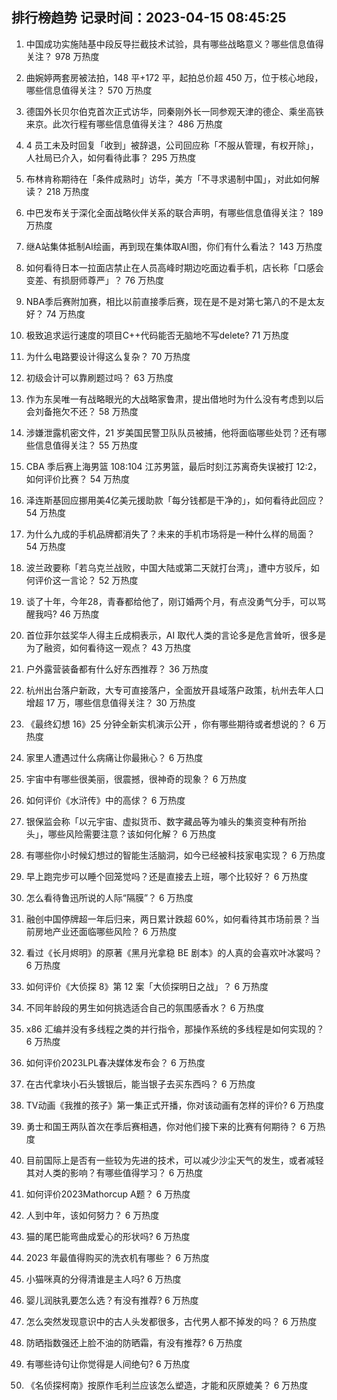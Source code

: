 
## 排行榜趋势 记录时间：2023-04-15 08:45:25
  
  1. 中国成功实施陆基中段反导拦截技术试验，具有哪些战略意义？哪些信息值得关注？ 978 万热度
    
  2. 曲婉婷两套房被法拍，148 平+172 平，起拍总价超 450 万，位于核心地段，哪些信息值得关注？ 570 万热度
    
  3. 德国外长贝尔伯克首次正式访华，同秦刚外长一同参观天津的德企、乘坐高铁来京。此次行程有哪些信息值得关注？ 486 万热度
    
  4. 4 员工未及时回复「收到」被辞退，公司回应称「不服从管理，有权开除」，人社局已介入，如何看待此事？ 295 万热度
    
  5. 布林肯称期待在「条件成熟时」访华，美方「不寻求遏制中国」，对此如何解读？ 218 万热度
    
  6. 中巴发布关于深化全面战略伙伴关系的联合声明，有哪些信息值得关注？ 189 万热度
    
  7. 继A站集体抵制AI绘画，再到现在集体取AI图，你们有什么看法？ 143 万热度
    
  8. 如何看待日本一拉面店禁止在人员高峰时期边吃面边看手机，店长称「口感会变差、有损厨师尊严」？ 76 万热度
    
  9. NBA季后赛附加赛，相比以前直接季后赛，现在是不是对第七第八的不是太友好？ 74 万热度
    
  10. 极致追求运行速度的项目C++代码能否无脑地不写delete? 71 万热度
    
  11. 为什么电路要设计得这么复杂？ 70 万热度
    
  12. 初级会计可以靠刷题过吗？ 63 万热度
    
  13. 作为东吴唯一有战略眼光的大战略家鲁肃，提出借地时为什么没有考虑到以后会刘备拖欠不还？ 58 万热度
    
  14. 涉嫌泄露机密文件，21 岁美国民警卫队队员被捕，他将面临哪些处罚？还有哪些信息值得关注？ 55 万热度
    
  15. CBA 季后赛上海男篮 108:104 江苏男篮，最后时刻江苏离奇失误被打 12:2，如何评价比赛？ 54 万热度
    
  16. 泽连斯基回应挪用美4亿美元援助款「每分钱都是干净的」，如何看待此回应？ 54 万热度
    
  17. 为什么九成的手机品牌都消失了？未来的手机市场将是一种什么样的局面？ 54 万热度
    
  18. 波兰政要称「若乌克兰战败，中国大陆或第二天就打台湾」，遭中方驳斥，如何评价这一言论？ 52 万热度
    
  19. 谈了十年，今年28，青春都给他了，刚订婚两个月，有点没勇气分手，可以骂醒我吗? 46 万热度
    
  20. 首位菲尔兹奖华人得主丘成桐表示，AI 取代人类的言论多是危言耸听，很多是为了融资，如何看待这一观点？ 43 万热度
    
  21. 户外露营装备都有什么好东西推荐？ 36 万热度
    
  22. 杭州出台落户新政，大专可直接落户，全面放开县域落户政策，杭州去年人口增超 17 万，哪些信息值得关注？ 30 万热度
    
  23. 《最终幻想 16》25 分钟全新实机演示公开 ，你有哪些期待或者想说的？ 6 万热度
    
  24. 家里人遭遇过什么病痛让你最揪心？ 6 万热度
    
  25. 宇宙中有哪些很美丽，很震撼，很神奇的现象？ 6 万热度
    
  26. 如何评价《水浒传》中的高俅？ 6 万热度
    
  27. 银保监会称「以元宇宙、虚拟货币、数字藏品等为噱头的集资变种有所抬头」，哪些风险需要注意？该如何化解？ 6 万热度
    
  28. 有哪些你小时候幻想过的智能生活脑洞，如今已经被科技家电实现？ 6 万热度
    
  29. 早上跑完步可以睡个回笼觉吗？还是直接去上班，哪个比较好？ 6 万热度
    
  30. 怎么看待鲁迅所说的人际“隔膜”？ 6 万热度
    
  31. 融创中国停牌超一年后归来，两日累计跌超 60%，如何看待其市场前景？当前房地产业还面临哪些风险？ 6 万热度
    
  32. 看过《长月烬明》的原著《黑月光拿稳 BE 剧本》的人真的会喜欢叶冰裳吗？ 6 万热度
    
  33. 如何评价《大侦探 8》第 12 案「大侦探明日之战」？ 6 万热度
    
  34. 不同年龄段的男生如何挑选适合自己的氛围感香水？ 6 万热度
    
  35. x86 汇编并没有多线程之类的并行指令，那操作系统的多线程是如何实现的？ 6 万热度
    
  36. 如何评价2023LPL春决媒体发布会？ 6 万热度
    
  37. 在古代拿块小石头镀银后，能当银子去买东西吗？ 6 万热度
    
  38. TV动画《我推的孩子》第一集正式开播，你对该动画有怎样的评价? 6 万热度
    
  39. 勇士和国王两队首次在季后赛相遇，你对他们接下来的比赛有何期待？ 6 万热度
    
  40. 目前国际上是否有一些较为先进的技术，可以减少沙尘天气的发生，或者减轻其对人类的影响？有哪些值得学习？ 6 万热度
    
  41. 如何评价2023Mathorcup A题？ 6 万热度
    
  42. 人到中年，该如何努力？ 6 万热度
    
  43. 猫的尾巴能弯曲成爱心的形状吗? 6 万热度
    
  44. 2023 年最值得购买的洗衣机有哪些？ 6 万热度
    
  45. 小猫咪真的分得清谁是主人吗? 6 万热度
    
  46. 婴儿润肤乳要怎么选？有没有推荐? 6 万热度
    
  47. 怎么突然发现意识中的古人头发都很多，古代男人都不掉发的吗？ 6 万热度
    
  48. 防晒指数强还上脸不油的防晒霜，有没有推荐? 6 万热度
    
  49. 有哪些诗句让你觉得是人间绝句? 6 万热度
    
  50. 《名侦探柯南》按原作毛利兰应该怎么塑造，才能和灰原媲美？ 6 万热度
    